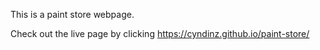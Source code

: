 This is a paint store webpage.

Check out the live page by clicking https://cyndinz.github.io/paint-store/